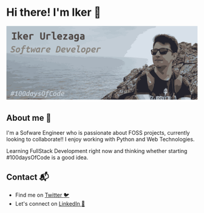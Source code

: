# Hi there! I'm Iker :wave:
![ikerUrle header image](https://github.com/ikerUrle/ikerUrle/blob/master/header_image.png)
## About me :thought_balloon: 
I'm a Sofware Engineer who is passionate about FOSS projects, currently looking to collaborate!! 
I enjoy working with Python and Web Technologies.

Learning FullStack Development right now and thinking whether starting #100daysOfCode is a good idea. 

## Contact :mailbox_with_mail:

- Find me on [Twitter :bird:](https://twitter.com/ikerUrle)
- Let's connect on [LinkedIn :briefcase:](https://www.linkedin.com/in/ikerurle/)
